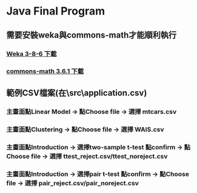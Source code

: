 # Java Final Program

## 需要安裝weka與commons-math才能順利執行

### [Weka 3-8-6 下載](https://prdownloads.sourceforge.net/weka/weka-3-8-6.zip)

### [commons-math 3.6.1 下載](https://dlcdn.apache.org//commons/math/binaries/commons-math3-3.6.1-bin.zip)

## 範例CSV檔案(在\src\application\.csv)

### 主畫面點Linear Model    &rarr;   點Choose file  &rarr; 選擇 mtcars.csv 

### 主畫面點Clustering      &rarr;   點Choose file  &rarr; 選擇 WAIS.csv

### 主畫面點Introduction    &rarr;   選擇two-sample t-test 點confirm  &rarr;   點Choose file  &rarr; 選擇 ttest_reject.csv/ttest_noreject.csv

### 主畫面點Introduction    &rarr;   選擇pair t-test 點confirm        &rarr;   點Choose file  &rarr; 選擇 pair_reject.csv/pair_noreject.csv
